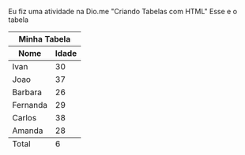 Eu fiz uma atividade na Dio.me "Criando Tabelas com HTML"
Esse e o tabela

<!DOCTYPE html>
<html lang="pt-BR">

<head>
    <meta charset="UTF-8">
    <meta name="viewport" content="width=device-width, initial-scale=1.0">
    <title>Criando Tabelas com HTML</title>
</head>

<body>
    <table width="250" align="center" cellspacing="0" cellpadding="5">
        <thead>
            <tr>
                <th colspan="2">Minha Tabela</th>
            </tr>
            <tr>
                <th title="Nome Completo">Nome</th>
                <th>Idade</th>
            </tr>
        </thead>
        <tbody>
            <tr>
                <td>Ivan</td>
                <td>30</td>
            </tr>
            <tr>
                <td>Joao</td>
                <td>37</td>
            </tr>
            <tr>
                <td>Barbara</td>
                <td>26</td>
            </tr>
            <tr>
                <td>Fernanda</td>
                <td>29</td>
            </tr>
            <tr>
                <td>Carlos</td>
                <td>38</td>
            </tr>
            <tr>
                <td>Amanda</td>
                <td>28</td>
            </tr>
        </tbody>
        <tfoot>
            <tr>
                <td>Total</td>
                <td>6</td>
            </tr>
        </tfoot>
    </table>

</body>

</html>
